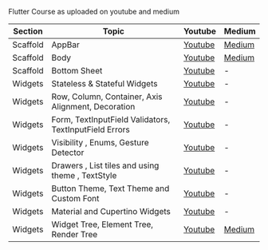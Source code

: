 

Flutter Course as uploaded on youtube and medium


| Section | Topic | Youtube | Medium |
| --- | --- | --- | --- |
| Scaffold | AppBar | [Youtube](https://www.youtube.com/watch?v=wTpC8gsFLyA) | [Medium](https://medium.com/@tapdevs/flutter-course-section-1-scaffold-part-1-appbar-5fc91d7d6b0b)
| Scaffold | Body | [Youtube](https://www.youtube.com/watch?v=wTpC8gsSygI7sbFHlkFLyA) | [Medium](https://medium.com/@tapdevs/flutter-course-section-1-scaffold-part-2-body-b616345bda5d)
| Scaffold | Bottom Sheet | [Youtube](https://www.youtube.com/watch?v=Ey6KSSyUOOU) | -
| Widgets | Stateless & Stateful Widgets | [Youtube](https://www.youtube.com/watch?v=NQ7nFDKl9Oo) | -
| Widgets | Row, Column, Container, Axis Alignment, Decoration | [Youtube](https://www.youtube.com/watch?v=wTpC8gsSygI7sbFHlkFLyA) | -
| Widgets | Form, TextInputField Validators, TextInputField Errors| [Youtube](https://www.youtube.com/watch?v=pejQGXgDznw) | -
| Widgets | Visibility , Enums, Gesture Detector| [Youtube](https://youtu.be/xwCqADEDLNA) | -
| Widgets | Drawers , List tiles and using theme , TextStyle| [Youtube](https://youtu.be/qXBf6J1coPE) | -
| Widgets | Button Theme, Text Theme and Custom Font| [Youtube](https://youtu.be/blrosi9xijw) | -
| Widgets | Material and Cupertino Widgets| [Youtube](https://youtu.be/NUI5iFhckD0) | -
| Widgets | Widget Tree, Element Tree, Render Tree| [Youtube](https://youtu.be/sz6Kfed0Wuw) | [Medium](https://medium.com/@tapdevs/flutter-course-section-2-widgets-part-8-widget-trees-522020f7ba18)

